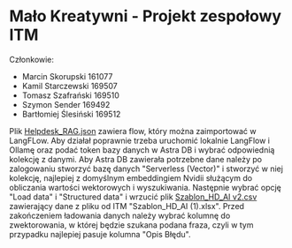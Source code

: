 # Mało Kreatywni - Projekt zespołowy ITM
Członkowie:
- Marcin Skorupski 161077
- Kamil Starczewski 169507
- Tomasz Szafrański 169510
- Szymon Sender 169492
- Bartłomiej Ślesiński 169512

Plik [Helpdesk_RAG.json](https://github.com/MarcinSkorupski/Malo-Kreatywni-ITM/blob/main/Helpdesk_RAG.json) zawiera flow, który można zaimportować w LangFLow. Aby działał poprawnie trzeba uruchomić lokalnie LangFlow i Ollamę oraz podać token bazy danych w Astra DB i wybrać odpowiednią kolekcję z danymi.
Aby Astra DB zawierała potrzebne dane należy po zalogowaniu stworzyć bazę danych "Serverless (Vector)" i stworzyć w niej kolekcję, najlepiej z domyślnym embeddingiem Nvidii służącym do obliczania wartości wektorowych i wyszukiwania. Następnie wybrać opcję "Load data" i "Structured data" i wrzucić plik [Szablon_HD_AI v2.csv](https://github.com/MarcinSkorupski/Malo-Kreatywni-ITM/blob/main/Szablon_HD_AI%20v2.csv) zawierający dane z pliku od ITM "Szablon_HD_AI (1).xlsx". Przed zakończeniem ładowania danych należy wybrać kolumnę do zwektorowania, w której będzie szukana podana fraza, czyli w tym przypadku najlepiej pasuje kolumna "Opis Błędu".
